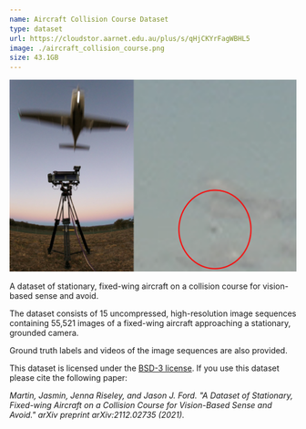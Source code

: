 ```yaml
---
name: Aircraft Collision Course Dataset
type: dataset
url: https://cloudstor.aarnet.edu.au/plus/s/qHjCKYrFagWBHL5
image: ./aircraft_collision_course.png
size: 43.1GB
---
```


<p align="center"><img src="./aircraft_collision_course.png" alt="Example image from flight test setup and image from dataset"/></p>

A dataset of stationary, fixed-wing aircraft on a collision course for vision-based sense and avoid.

The dataset consists of 15 uncompressed, high-resolution image sequences containing 55,521 images of a fixed-wing aircraft approaching a stationary, grounded camera.

Ground truth labels and videos of the image sequences are also provided.

This dataset is licensed under the [BSD-3 license](https://opensource.org/licenses/BSD-3-Clause). If you use this dataset please cite the following paper:

_Martin, Jasmin, Jenna Riseley, and Jason J. Ford. "A Dataset of Stationary, Fixed-wing Aircraft on a Collision Course for Vision-Based Sense and Avoid." arXiv preprint arXiv:2112.02735 (2021)._
